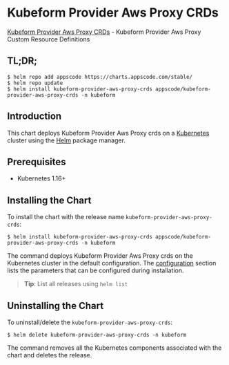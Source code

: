# Kubeform Provider Aws Proxy CRDs

[Kubeform Provider Aws Proxy CRDs](https://github.com/kubeform) - Kubeform Provider Aws Proxy Custom Resource Definitions

## TL;DR;

```console
$ helm repo add appscode https://charts.appscode.com/stable/
$ helm repo update
$ helm install kubeform-provider-aws-proxy-crds appscode/kubeform-provider-aws-proxy-crds -n kubeform
```

## Introduction

This chart deploys Kubeform Provider Aws Proxy crds on a [Kubernetes](http://kubernetes.io) cluster using the [Helm](https://helm.sh) package manager.

## Prerequisites

- Kubernetes 1.16+

## Installing the Chart

To install the chart with the release name `kubeform-provider-aws-proxy-crds`:

```console
$ helm install kubeform-provider-aws-proxy-crds appscode/kubeform-provider-aws-proxy-crds -n kubeform
```

The command deploys Kubeform Provider Aws Proxy crds on the Kubernetes cluster in the default configuration. The [configuration](#configuration) section lists the parameters that can be configured during installation.

> **Tip**: List all releases using `helm list`

## Uninstalling the Chart

To uninstall/delete the `kubeform-provider-aws-proxy-crds`:

```console
$ helm delete kubeform-provider-aws-proxy-crds -n kubeform
```

The command removes all the Kubernetes components associated with the chart and deletes the release.


